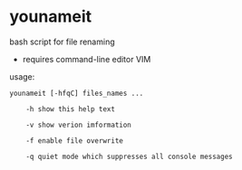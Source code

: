 younameit
=========

bash script for file renaming 

- requires command-line editor VIM

usage: 

    younameit [-hfqC] files_names ... 

        -h show this help text 
        
        -v show verion imformation 
        
        -f enable file overwrite
        
        -q quiet mode which suppresses all console messages
        
